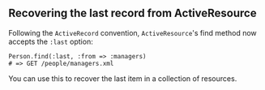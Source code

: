 ## Recovering the last record from ActiveResource

Following the `ActiveRecord` convention, `ActiveResource`'s find method now accepts the `:last` option:

	Person.find(:last, :from => :managers)
	# => GET /people/managers.xml

You can use this to recover the last item in a collection of resources.